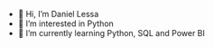 - 👋 Hi, I’m Daniel Lessa
- 👀 I’m interested in Python
- 🌱 I’m currently learning Python, SQL and Power BI
<!---
DanLessa25/DanLessa25 is a ✨ special ✨ repository because its `README.md` (this file) appears on your GitHub profile.
You can click the Preview link to take a look at your changes.
--->
